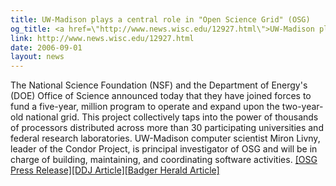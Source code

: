 ```yaml
---
title: UW-Madison plays a central role in "Open Science Grid" (OSG)
og_title: <a href=\"http://www.news.wisc.edu/12927.html\">UW-Madison plays a central role in \"Open Science Grid\" (OSG)</a>
link: http://www.news.wisc.edu/12927.html
date: 2006-09-01
layout: news
---
```


The National Science Foundation (NSF) and the Department of Energy's (DOE) Office of Science announced today that they have joined forces to fund a five-year,  million program to operate and expand upon the two-year-old national grid. This project collectively taps into the power of thousands of processors distributed across more than 30 participating universities and federal research laboratories.  UW-Madison computer scientist Miron Livny, leader of the Condor Project, is principal investigator of OSG and will be in charge of building, maintaining, and coordinating software activities. <a href="http://www.opensciencegrid.org/?pid=1000128">[OSG Press Release]</a><a href="http://www.ddj.com/blog/portal/archives/2006/09/grids_opening_t.html">[DDJ Article]</a><a href="http://badgerherald.com/news/2006/09/26/computer_grid_projec.php">[Badger Herald Article]</a>
